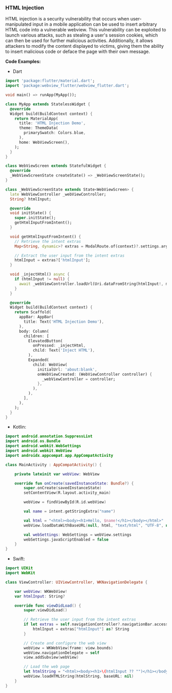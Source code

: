 ### HTML Injection

HTML injection is a security vulnerability that occurs when user-manipulated input in a mobile application can be used to insert arbitrary HTML code into a vulnerable webview. This vulnerability can be exploited to launch various attacks, such as stealing a user's session cookies, which can then be used for further malicious activities. Additionally, it allows attackers to modify the content displayed to victims, giving them the ability to insert malicious code or deface the page with their own message.

**Code Examples:**

- Dart
```dart
import 'package:flutter/material.dart';
import 'package:webview_flutter/webview_flutter.dart';

void main() => runApp(MyApp());

class MyApp extends StatelessWidget {
  @override
  Widget build(BuildContext context) {
    return MaterialApp(
      title: 'HTML Injection Demo',
      theme: ThemeData(
        primarySwatch: Colors.blue,
      ),
      home: WebViewScreen(),
    );
  }
}

class WebViewScreen extends StatefulWidget {
  @override
  _WebViewScreenState createState() => _WebViewScreenState();
}

class _WebViewScreenState extends State<WebViewScreen> {
  late WebViewController _webViewController;
  String? htmlInput;

  @override
  void initState() {
    super.initState();
    getHtmlInputFromIntent();
  }

  void getHtmlInputFromIntent() {
    // Retrieve the intent extras
    Map<String, dynamic>? extras = ModalRoute.of(context)?.settings.arguments as Map<String, dynamic>?;

    // Extract the user input from the intent extras
    htmlInput = extras?['htmlInput'];
  }

  void _injectHtml() async {
    if (htmlInput != null) {
      await _webViewController.loadUrl(Uri.dataFromString(htmlInput!, mimeType: 'text/html').toString());
    }
  }

  @override
  Widget build(BuildContext context) {
    return Scaffold(
      appBar: AppBar(
        title: Text('HTML Injection Demo'),
      ),
      body: Column(
        children: [
          ElevatedButton(
            onPressed: _injectHtml,
            child: Text('Inject HTML'),
          ),
          Expanded(
            child: WebView(
              initialUrl: 'about:blank',
              onWebViewCreated: (WebViewController controller) {
                _webViewController = controller;
              },
            ),
          ),
        ],
      ),
    );
  }
}
```

- Kotlin:
```kotlin
import android.annotation.SuppressLint
import android.os.Bundle
import android.webkit.WebSettings
import android.webkit.WebView
import androidx.appcompat.app.AppCompatActivity

class MainActivity : AppCompatActivity() {

    private lateinit var webView: WebView

    override fun onCreate(savedInstanceState: Bundle?) {
        super.onCreate(savedInstanceState)
        setContentView(R.layout.activity_main)

        webView = findViewById(R.id.webView)

        val name = intent.getStringExtra("name")

        val html = "<html><body><h1>Hello, $name!</h1></body></html>"
        webView.loadDataWithBaseURL(null, html, "text/html", "UTF-8", null)

        val webSettings: WebSettings = webView.settings
        webSettings.javaScriptEnabled = false
    }
}
```

- Swift:
```swift
import UIKit
import WebKit

class ViewController: UIViewController, WKNavigationDelegate {

    var webView: WKWebView!
    var htmlInput: String?

    override func viewDidLoad() {
        super.viewDidLoad()

        // Retrieve the user input from the intent extras
        if let extras = self.navigationController?.navigationBar.accessibilityUserInputLabels {
            htmlInput = extras["htmlInput"] as? String
        }

        // Create and configure the web view
        webView = WKWebView(frame: view.bounds)
        webView.navigationDelegate = self
        view.addSubview(webView)

        // Load the web page
        let htmlString = "<html><body><h1>\(htmlInput ?? "")</h1></body></html>"
        webView.loadHTMLString(htmlString, baseURL: nil)
    }
}
```

